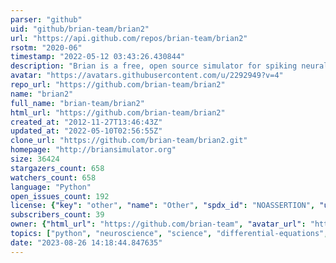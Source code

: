 ```yaml
---
parser: "github"
uid: "github/brian-team/brian2"
url: "https://api.github.com/repos/brian-team/brian2"
rsotm: "2020-06"
timestamp: "2022-05-12 03:43:26.430844"
description: "Brian is a free, open source simulator for spiking neural networks. "
avatar: "https://avatars.githubusercontent.com/u/2292949?v=4"
repo_url: "https://github.com/brian-team/brian2"
name: "brian2"
full_name: "brian-team/brian2"
html_url: "https://github.com/brian-team/brian2"
created_at: "2012-11-27T13:46:43Z"
updated_at: "2022-05-10T02:56:55Z"
clone_url: "https://github.com/brian-team/brian2.git"
homepage: "http://briansimulator.org"
size: 36424
stargazers_count: 658
watchers_count: 658
language: "Python"
open_issues_count: 192
license: {"key": "other", "name": "Other", "spdx_id": "NOASSERTION", "url": null, "node_id": "MDc6TGljZW5zZTA="}
subscribers_count: 39
owner: {"html_url": "https://github.com/brian-team", "avatar_url": "https://avatars.githubusercontent.com/u/2292949?v=4", "login": "brian-team", "type": "Organization"}
topics: ["python", "neuroscience", "science", "differential-equations", "spiking-neural-networks", "biological-simulations", "code-generation", "simulation-framework", "brian", "computational-neuroscience", "brian2"]
date: "2023-08-26 14:18:44.847635"
---
```

